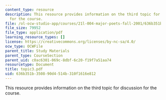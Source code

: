 ```yaml
---
content_type: resource
description: This resource provides information on the third topic for discussion
  for the course.
file: /ol-ocw-studio-app/courses/21l-004-major-poets-fall-2001/636b351b350890d4514b310f1616e812_topic3.pdf
file_size: 79952
file_type: application/pdf
learning_resource_types: []
license: https://creativecommons.org/licenses/by-nc-sa/4.0/
ocw_type: OCWFile
parent_title: Study Materials
parent_type: CourseSection
parent_uid: c0ac6301-069c-8dbf-6c20-f19f7a51aa74
resourcetype: Document
title: topic3.pdf
uid: 636b351b-3508-90d4-514b-310f1616e812
---
```

This resource provides information on the third topic for discussion for the course.